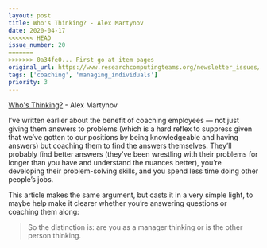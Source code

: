 ```yaml
---
layout: post
title: Who's Thinking? - Alex Martynov
date: 2020-04-17
<<<<<<< HEAD
issue_number: 20
=======
>>>>>>> 0a34fe0... First go at item pages
original_url: https://www.researchcomputingteams.org/newsletter_issues/0020
tags: ['coaching', 'managing_individuals']
priority: 3
---
```


<!-- markdownlint-disable MD033 -->
<!-- markdownlint-disable MD041 -->
<!-- markdownlint-disable MD049 -->

[Who's Thinking?](http://alexmartynov.com/who-s-thinking/) - Alex Martynov

I’ve written earlier about the benefit of coaching employees — not just giving them answers to problems (which is a hard reflex to suppress  given that we’ve gotten to our positions by being knowledgeable and having answers) but coaching them to find the answers themselves.  They’ll probably find better answers (they’ve been wrestling with their problems for longer than you have and understand the nuances better), you’re developing their problem-solving skills, and you spend less time doing other people’s jobs.

This article makes the same argument, but casts it in a very simple light, to maybe help make it clearer whether you’re answering questions or coaching them along:


> So the distinction is: are you as a manager thinking or is the other person thinking.

